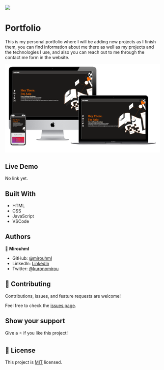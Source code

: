 ![](https://img.shields.io/badge/Microverse-blueviolet)

# Portfolio

This is my personal portfolio where I will be adding new projects as I finish them, you can find information about me there as well as my projects and the technologies I use, and also you can reach out to me through the contact me form in the website.

![screenshot](./screenshot.png)

## Live Demo

No link yet.

## Built With

- HTML
- CSS
- JavaScript
- VSCode

## Authors

👤 **Mirouhml**

- GitHub: [@mirouhml](https://github.com/mirouhml)
- LinkedIn: [LinkedIn](https://www.linkedin.com/in/ammar-hamlaoui-514909189/)
- Twitter: [@kuronomirou](https://twitter.com/kuronomirou)


## 🤝 Contributing

Contributions, issues, and feature requests are welcome!

Feel free to check the [issues page](../../issues/).

## Show your support

Give a ⭐️ if you like this project!

## 📝 License

This project is [MIT](./MIT.md) licensed.
